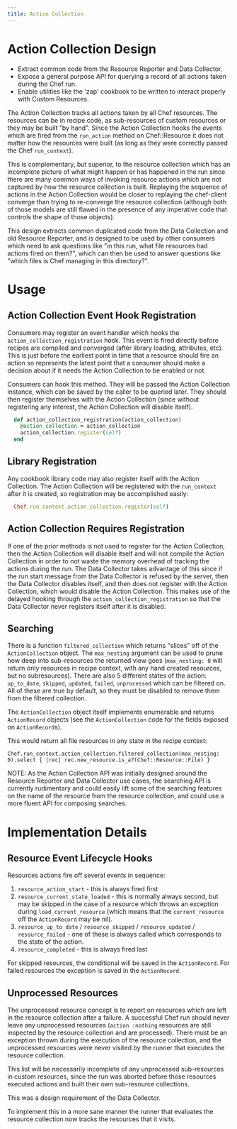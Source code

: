 ```yaml
---
title: Action Collection
---
```


# Action Collection Design

* Extract common code from the Resource Reporter and Data Collector.
* Expose a general purpose API for querying a record of all actions taken during the Chef run.
* Enable utilities like the 'zap' cookbook to be written to interact properly with Custom Resources.

The Action Collection tracks all actions taken by all Chef resources.  The resources can be in recipe code, as sub-resources of custom resources or
they may be built "by hand".  Since the Action Collection hooks the events which are fired from the `run_action` method on Chef::Resource it does
not matter how the resources were built (as long as they were correctly passed the Chef `run_context`).

This is complementary, but superior, to the resource collection which has an incomplete picture of what might happen or has happened in the run since there are
many common ways of invoking resource actions which are not captured by how the resource collection is built.  Replaying the sequence of actions in
the Action Collection would be closer to replaying the chef-client converge than trying to re-converge the resource collection (although both of
those models are still flawed in the presence of any imperative code that controls the shape of those objects).

This design extracts common duplicated code from the Data Collection and old Resource Reporter, and is designed to be used by other consumers which
need to ask questions like "in this run, what file resources had actions fired on them?", which can then be used to answer questions like
"which files is Chef managing in this directory?".

# Usage

## Action Collection Event Hook Registration

Consumers may register an event handler which hooks the `action_collection_registration` hook.  This event is fired directly before recipes are
compiled and converged (after library loading, attributes, etc).  This is just before the earliest point in time that a resource should fire an
action so represents the latest point that a consumer should make a decision about if it needs the Action Collection to be enabled or not.

Consumers can hook this method.  They will be passed the Action Collection instance, which can be saved by the caller to be queried later.  They
should then register themselves with the Action Collection (since without registering any interest, the Action Collection will disable itself).

```ruby
  def action_collection_registration(action_collection)
    @action_collection = action_collection
    action_collection.register(self)
  end
```

## Library Registration

Any cookbook library code may also register itself with the Action Collection.  The Action Collection will be registered with the `run_context` after
it is created, so registration may be accomplished easily:

```ruby
  Chef.run_context.action_collection.register(self)
```

## Action Collection Requires Registration

If one of the prior methods is not used to register for the Action Collection, then the Action Collection will disable itself and will not compile
the Action Collection in order to not waste the memory overhead of tracking the actions during the run.  The Data Collector takes advantage of this
since if the run start message from the Data Collector is refused by the server, then the Data Collector disables itself, and then does not register
with the Action Collection, which would disable the Action Collection.  This makes use of the delayed hooking through the `action_collection_registration`
so that the Data Collector never registers itself after it is disabled.

## Searching

There is a function `filtered_collection` which returns "slices" off of the `ActionCollection` object.  The `max_nesting` argument can be used to prune
how deep into sub-resources the returned view goes (`max_nesting: 0` will return only resources in recipe context, with any hand created resources, but
no subresources).  There are also 5 different states of the action:  `up_to_date`, `skipped`, `updated`, `failed`, `unprocessed` which can be filtered
on.  All of these are true by default, so they must be disabled to remove them from the filtered collection.

The `ActionCollection` object itself implements enumerable and returns `ActionRecord` objects (see the `ActionCollection` code for the fields exposed on
`ActionRecord`s).

This would return all file resources in any state in the recipe context:

```
Chef.run_context.action_collection.filtered_collection(max_nesting: 0).select { |rec| rec.new_resource.is_a?(Chef::Resource::File) }
```

NOTE:
As the Action Collection API was initially designed around the Resource Reporter and Data Collector use cases, the searching API is currently rudimentary
and could easily lift some of the searching features on the name of the resource from the resource collection, and could use a more fluent API
for composing searches.

# Implementation Details

## Resource Event Lifecycle Hooks

Resources actions fire off several events in sequence:

1. `resource_action_start` - this is always fired first
2. `resource_current_state_loaded` - this is normally always second, but may be skipped in the case of a resource which throws an exception during
`load_current_resource` (which means that the `current_resource` off the `ActionRecord` may be nil).
3. `resource_up_to_date` / `resource_skipped` / `resource_updated` / `resource_failed` - one of these is always called which corresponds to the state of the action.
4. `resource_completed` - this is always fired last

For skipped resources, the conditional will be saved in the `ActionRecord`.  For failed resources the exception is saved in the `ActionRecord`.

## Unprocessed Resources

The unprocessed resource concept is to report on resources which are left in the resource collection after a failure.  A successful Chef run should
never leave any unprocessed resources (`action :nothing` resources are still inspected by the resource collection and are processed).  There must be
an exception thrown during the execution of the resource collection, and the unprocessed resources were never visited by the runner that executes
the resource collection.

This list will be necessarily incomplete of any unprocessed sub-resources in custom resources, since the run was aborted before those resources
executed actions and built their own sub-resource collections.

This was a design requirement of the Data Collector.

To implement this in a more sane manner the runner that evaluates the resource collection now tracks the resources that it visits.
